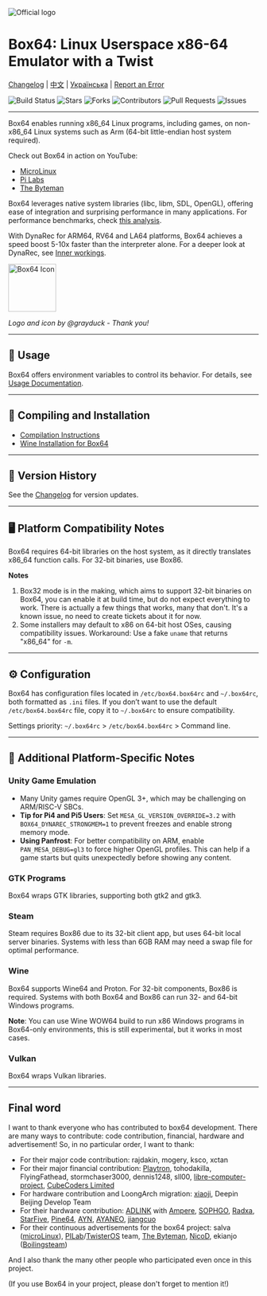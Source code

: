 ![Official logo](docs/img/Box64Logo.png "Official Logo")

# Box64: Linux Userspace x86-64 Emulator with a Twist

[Changelog](https://github.com/ptitSeb/box64/blob/main/docs/CHANGELOG.md) | [中文](https://github.com/ptitSeb/box64/blob/main/README_CN.md) | [Українська](https://github.com/ptitSeb/box64/blob/main/README_UK.md) | [Report an Error](https://github.com/ptitSeb/box64/issues/new)

![Build Status](https://app.travis-ci.com/ptitSeb/box64.svg?branch=main) ![Stars](https://img.shields.io/github/stars/ptitSeb/box64) ![Forks](https://img.shields.io/github/forks/ptitSeb/box64) ![Contributors](https://img.shields.io/github/contributors/ptitSeb/box64) ![Pull Requests](https://img.shields.io/github/issues-pr/ptitSeb/box64) ![Issues](https://img.shields.io/github/issues/ptitSeb/box64)

---

Box64 enables running x86_64 Linux programs, including games, on non-x86_64 Linux systems such as Arm (64-bit little-endian host system required).

Check out Box64 in action on YouTube:
- [MicroLinux](https://www.youtube.com/channel/UCwFQAEj1lp3out4n7BeBatQ)
- [Pi Labs](https://www.youtube.com/channel/UCgfQjdc5RceRlTGfuthBs7g)
- [The Byteman](https://www.youtube.com/channel/UCEr8lpIJ3B5Ctc5BvcOHSnA)

Box64 leverages native system libraries (libc, libm, SDL, OpenGL), offering ease of integration and surprising performance in many applications. For performance benchmarks, check [this analysis](https://box86.org/index.php/2021/06/game-performances/).

With DynaRec for ARM64, RV64 and LA64 platforms, Box64 achieves a speed boost 5-10x faster than the interpreter alone. For a deeper look at DynaRec, see [Inner workings](https://box86.org/2021/07/inner-workings-a-high%e2%80%91level-view-of-box86-and-a-low%e2%80%91level-view-of-the-dynarec/).

<img src="docs/img/Box64Icon.png" width="96" height="96" alt="Box64 Icon">

_Logo and icon by @grayduck - Thank you!_

---

## 📖 Usage

Box64 offers environment variables to control its behavior. For details, see [Usage Documentation](docs/USAGE.md).

---

## 🚀 Compiling and Installation

- [Compilation Instructions](https://github.com/ptitSeb/box64/blob/main/docs/COMPILE.md)
- [Wine Installation for Box64](https://github.com/ptitSeb/box64/blob/main/docs/X64WINE.md)

---

## 🔄 Version History

See the [Changelog](docs/CHANGELOG.md) for version updates.

---

## 🖥️ Platform Compatibility Notes

Box64 requires 64-bit libraries on the host system, as it directly translates x86_64 function calls. For 32-bit binaries, use Box86.

**Notes** 

1. Box32 mode is in the making, which aims to support 32-bit binaries on Box64, you can enable it at build time, but do not expect everything to work. There is actually a few things that works, many that don't. It's a known issue, no need to create tickets about it for now.
2. Some installers may default to x86 on 64-bit host OSes, causing compatibility issues. Workaround: Use a fake `uname` that returns "x86_64" for `-m`.

---

## ⚙️ Configuration

Box64 has configuration files located in `/etc/box64.box64rc` and `~/.box64rc`, both formatted as `.ini` files. If you don’t want to use the default `/etc/box64.box64rc` file, copy it to `~/.box64rc` to ensure compatibility.

Settings priority: `~/.box64rc` > `/etc/box64.box64rc` > Command line.

---

## 📄 Additional Platform-Specific Notes

### Unity Game Emulation

- Many Unity games require OpenGL 3+, which may be challenging on ARM/RISC-V SBCs.
- **Tip for Pi4 and Pi5 Users**: Set `MESA_GL_VERSION_OVERRIDE=3.2` with `BOX64_DYNAREC_STRONGMEM=1` to prevent freezes and enable strong memory mode.
- **Using Panfrost**: For better compatibility on ARM, enable `PAN_MESA_DEBUG=gl3` to force higher OpenGL profiles. This can help if a game starts but quits unexpectedly before showing any content.

### GTK Programs

Box64 wraps GTK libraries, supporting both gtk2 and gtk3.

### Steam

Steam requires Box86 due to its 32-bit client app, but uses 64-bit local server binaries. Systems with less than 6GB RAM may need a swap file for optimal performance.

### Wine

Box64 supports Wine64 and Proton. For 32-bit components, Box86 is required. Systems with both Box64 and Box86 can run 32- and 64-bit Windows programs.

**Note**: You can use Wine WOW64 build to run x86 Windows programs in Box64-only environments, this is still experimental, but it works in most cases.

### Vulkan

Box64 wraps Vulkan libraries.

----
Final word
----

I want to thank everyone who has contributed to box64 development.
There are many ways to contribute: code contribution, financial, hardware and advertisement!
So, in no particular order, I want to thank:
 * For their major code contribution: rajdakin, mogery, ksco, xctan
 * For their major financial contribution: [Playtron](https://playtron.one), tohodakilla, FlyingFathead, stormchaser3000, dennis1248, sll00, [libre-computer-project](https://libre.computer/), [CubeCoders Limited](http://cubecoders.com/)
 * For hardware contribution and LoongArch migration: [xiaoji](https://www.linuxgame.cn/), Deepin Beijing Develop Team
 * For their hardware contribution: [ADLINK](https://www.adlinktech.com/Products/Computer_on_Modules/COM-HPC-Server-Carrier-and-Starter-Kit/Ampere_Altra_Developer_Platform?lang=en) with [Ampere](https://amperecomputing.com/home/edge), [SOPHGO](https://www.sophon.ai/), [Radxa](https://rockpi.org/), [StarFive](https://rvspace.org/), [Pine64](https://www.pine64.org/), [AYN](https://www.ayntec.com/), [AYANEO](https://ayaneo.com/), [jiangcuo](https://github.com/jiangcuo)
 * For their continuous advertisements for the box64 project: salva ([microLinux](https://www.youtube.com/channel/UCwFQAEj1lp3out4n7BeBatQ)), [PILab](https://www.youtube.com/channel/UCgfQjdc5RceRlTGfuthBs7g)/[TwisterOS](https://twisteros.com/) team, [The Byteman](https://www.youtube.com/channel/UCEr8lpIJ3B5Ctc5BvcOHSnA), [NicoD](https://www.youtube.com/channel/UCpv7NFr0-9AB5xoklh3Snhg), ekianjo ([Boilingsteam](https://boilingsteam.com/))

And I also thank the many other people who participated even once in this project.

(If you use Box64 in your project, please don't forget to mention it!)

